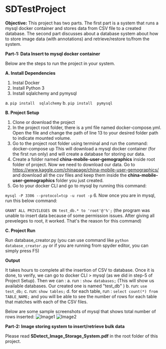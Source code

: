 # SDTestProject

**Objective:**
This project has two parts. The first part is a system that runs a mysql docker container and stores data from CSV file to a created database. The second part discusses about a database system about how to store image data (with annotations) and retrieve/restore to/from the system.

**Part-1: Data Insert to mysql docker container**

Below are the steps to run the project in your system.

**A. Install Dependencies**

1. Instal Docker
2. Install Python 3
3.  Install sqlalchemy and pymysql

a. `pip install  sqlalchemy`
b. `pip install  pymysql`

**B. Project Setup**
1. Clone or download the project
2. In the project root folder, there is a yml file named docker-compose.yml. Open the file and change the path of line 13 to your desired folder path to indicate mounted volume.
3. Go to the project root folder using terminal and run the command: 
docker-compose up
This will download a mysql docker container (for the first run only) and will create a database for storing our data.
4. Create a folder named **china-mobile-user-gemographics** inside root folder of project. Now we need to download our data. Go to https://www.kaggle.com/chinapage/china-mobile-user-gemographics/  and download all the csv files and keep them inside the **china-mobile-user-gemographics** folder you just created.
5. Go to your docker CLI and go to mysql by running this command:

`mysql -P 3306 --protocol=tcp -u root -p`
6. Now once you are in mysql, run this below command:

`GRANT ALL PRIVILEGES ON test_db.* to 'root'@'%';`
(the program was unable to insert data because of some permission issues. After giving all preveleges to root, it worked. That's the reason for this command)

**C. Project Run**

Run database_creator.py (you can use command like `python  database_creator.py` or if you are running from spyder editor, you can simply press F5)

**Output**

It takes hours to complete all the insertion of CSV to database. Once it is done, to verify, we can go to docker CLI > mysql (as we did in step-5 of Project Setup). Then we can :
a. run :  `show databases;` (This will show us available databases. Our created one is named "test_db" )
b. run: `use test_db;`
c. run: `show tables;`
d. for each table, run : `select count(*) from TABLE_NAME;` and you will be able to see the number of rows for each table that matches with each of the CSV files.

Below are some sample screenshots of mysql that shows total number of rows inserted:
![Image1](https://github.com/SadiHassan/SDTestProject/tree/master/img/1.png)
![Image2](https://github.com/SadiHassan/SDTestProject/tree/master/img/2.png)

**Part-2: Image storing system to insert/retrieve bulk data**

Please read  **SDetect_Image_Storage_System.pdf** in the root folder of this project.
